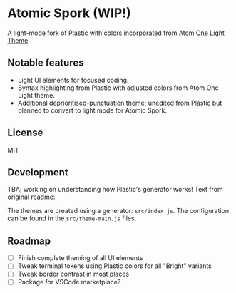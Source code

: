 # Atomic Spork (WIP!)

A light-mode fork of [Plastic](https://plastic.wstone.uk/) with colors incorporated from [Atom One Light Theme](https://github.com/akamud/vscode-theme-onelight).

## Notable features

- Light UI elements for focused coding.
- Syntax highlighting from Plastic with adjusted colors from Atom One Light theme.
- Additional deprioritised-punctuation theme; unedited from Plastic but planned to convert to light mode for Atomic Spork.

## License

MIT

## Development

TBA; working on understanding how Plastic's generator works! Text from original readme:

The themes are created using a generator: `src/index.js`. The configuration can
be found in the `src/theme-main.js` files.

## Roadmap
- [ ] Finish complete theming of all UI elements
- [ ] Tweak terminal tokens using Plastic colors for all "Bright" variants
- [ ] Tweak border contrast in most places
- [ ] Package for VSCode marketplace?
